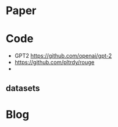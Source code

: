 # Paper



# Code
- GPT2 https://github.com/openai/gpt-2
- https://github.com/pltrdy/rouge
- 
  
## datasets




# Blog